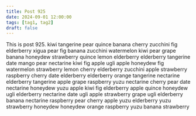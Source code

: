 ```yaml
---
title: Post 925
date: 2024-09-01 12:00:00
tags: [tag1, tag2]
draft: false
---
```

This is post 925.
kiwi
tangerine
pear
quince
banana
cherry
zucchini
fig
elderberry
xigua
pear
fig
banana
zucchini
watermelon
kiwi
pear
grape
banana
honeydew
strawberry
quince
lemon
elderberry
elderberry
tangerine
date
mango
pear
nectarine
kiwi
fig
apple
ugli
apple
honeydew
fig
watermelon
strawberry
lemon
cherry
elderberry
zucchini
apple
strawberry
raspberry
cherry
date
elderberry
elderberry
orange
tangerine
nectarine
elderberry
tangerine
apple
grape
raspberry
yuzu
nectarine
cherry
pear
date
nectarine
honeydew
yuzu
apple
kiwi
fig
elderberry
apple
quince
honeydew
ugli
elderberry
nectarine
date
ugli
apple
strawberry
grape
ugli
elderberry
banana
nectarine
raspberry
pear
cherry
apple
yuzu
elderberry
yuzu
strawberry
honeydew
honeydew
orange
raspberry
yuzu
banana
strawberry
